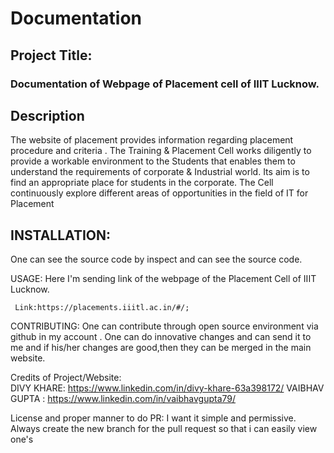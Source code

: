 # Documentation



## Project Title:

### Documentation of Webpage of Placement cell of IIIT Lucknow.

## Description

The website of placement provides information regarding placement procedure and criteria .
              The Training & Placement Cell works diligently to provide a workable environment to the Students that 
              enables them to understand the requirements of corporate & Industrial world. Its aim is to find an appropriate
              place for students in the corporate. The Cell continuously explore different areas of opportunities in the field
              of IT for Placement

## INSTALLATION:  
One can see the source code by inspect and can see the source code.

USAGE: Here I'm sending link of the webpage of the Placement Cell of IIIT Lucknow.

     Link:https://placements.iiitl.ac.in/#/;
     
CONTRIBUTING: One can contribute through open source environment via github in my account .
              One can do innovative changes and can send it to me and if his/her changes are good,then they can be merged in
              the main website.
              
 Credits of Project/Website:  
          DIVY KHARE:  https://www.linkedin.com/in/divy-khare-63a398172/
          VAIBHAV GUPTA : https://www.linkedin.com/in/vaibhavgupta79/ 
              
  License  and proper manner to do PR:    I want it simple and permissive.
                                          Always create the new branch for the pull request so that i can easily view one's

